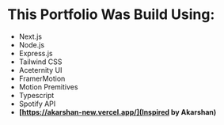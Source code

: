 # This Portfolio Was Build Using: #

- Next.js
- Node.js
- Express.js
- Tailwind CSS
- Aceternity UI
- FramerMotion
- Motion Premitives
- Typescript
- Spotify API
- **[https://akarshan-new.vercel.app/](Inspired by Akarshan)**
